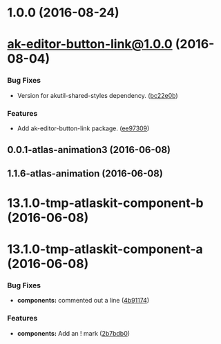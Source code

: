 <a name="1.0.0"></a>
# 1.0.0 (2016-08-24)



<a name="ak-editor-button-link@1.0.0"></a>
# ak-editor-button-link@1.0.0 (2016-08-04)


### Bug Fixes

* Version for akutil-shared-styles dependency. ([bc22e0b](https://bitbucket.org/atlassian/atlaskit/commits/bc22e0b))


### Features

* Add ak-editor-button-link package. ([ee97309](https://bitbucket.org/atlassian/atlaskit/commits/ee97309))



<a name="0.0.1-atlas-animation3"></a>
## 0.0.1-atlas-animation3 (2016-06-08)



<a name="1.1.6-atlas-animation"></a>
## 1.1.6-atlas-animation (2016-06-08)



<a name="13.1.0-tmp-atlaskit-component-b"></a>
# 13.1.0-tmp-atlaskit-component-b (2016-06-08)



<a name="13.1.0-tmp-atlaskit-component-a"></a>
# 13.1.0-tmp-atlaskit-component-a (2016-06-08)


### Bug Fixes

* **components:** commented out a line ([4b91174](https://bitbucket.org/atlassian/atlaskit/commits/4b91174))


### Features

* **components:** Add an ! mark ([2b7bdb0](https://bitbucket.org/atlassian/atlaskit/commits/2b7bdb0))



